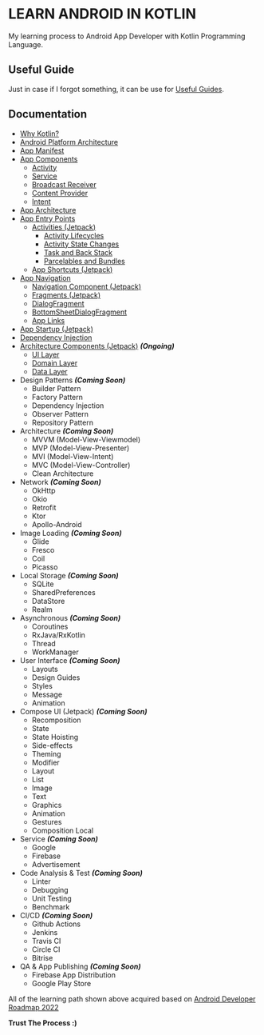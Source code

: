 # LEARN ANDROID IN KOTLIN
My learning process to Android App Developer with Kotlin Programming Language.

## Useful Guide
Just in case if I forgot something, it can be use for [Useful Guides](documentation/Useful_Guide).

## Documentation
* [Why Kotlin?](documentation/Language)
* [Android Platform Architecture](documentation/Android_Platform_Architecture)
* [App Manifest](documentation/App_Manifest)
* [App Components](documentation/App_Components)
    * [Activity](documentation/App_Components/Activities)
    * [Service](documentation/App_Components/Services)
    * [Broadcast Receiver](documentation/App_Components/Broadcast_Receiver)
    * [Content Provider](documentation/App_Components/Content_Provider)
    * [Intent](documentation/App_Components/Intent)
* [App Architecture](documentation/App_Architecture)
* [App Entry Points](documentation/App_Entry_Points) 
    * [Activities (Jetpack)](documentation/App_Entry_Points/Activities)
      * [Activity Lifecycles](documentation/App_Components/Activities)
      * [Activity State Changes](documentation/App_Components/Activities)
      * [Task and Back Stack](documentation/App_Entry_Points/Activities/Task_and_Back_Stack)
      * [Parcelables and Bundles](documentation/App_Entry_Points/Activities/Parcelables_and_Bundles)
    * [App Shortcuts (Jetpack)](documentation/App_Entry_Points/App_Shortcuts)
* [App Navigation](documentation/App_Navigation)
    * [Navigation Component (Jetpack)](documentation/App_Navigation/Navigation_Component)
    * [Fragments (Jetpack)](documentation/App_Navigation/Fragments)
    * [DialogFragment](documentation/App_Navigation/DialogFragment)
    * [BottomSheetDialogFragment](documentation/App_Navigation/BottomSheetDialogFragment)
    * [App Links](documentation/App_Navigation/App_Links)
* [App Startup (Jetpack)](documentation/App_Startup)
* [Dependency Injection](documentation/Dependency_Injection) 
* [Architecture Components (Jetpack)](documentation/Architecture_Components) ***(Ongoing)***
    * [UI Layer](documentation/Architecture_Components/UI_Layer)
    * [Domain Layer](documentation/Architecture_Components/Domain_Layer)
    * [Data Layer](documentation/Architecture_Components/Data_Layer)
* Design Patterns ***(Coming Soon)***
    * Builder Pattern
    * Factory Pattern
    * Dependency Injection
    * Observer Pattern
    * Repository Pattern
* Architecture ***(Coming Soon)***
    * MVVM (Model-View-Viewmodel)
    * MVP (Model-View-Presenter)
    * MVI (Model-View-Intent)
    * MVC (Model-View-Controller)
    * Clean Architecture
* Network ***(Coming Soon)***
    * OkHttp
    * Okio
    * Retrofit
    * Ktor
    * Apollo-Android
* Image Loading ***(Coming Soon)***
    * Glide
    * Fresco
    * Coil
    * Picasso
* Local Storage ***(Coming Soon)***
    * SQLite
    * SharedPreferences
    * DataStore
    * Realm
* Asynchronous ***(Coming Soon)***
    * Coroutines
    * RxJava/RxKotlin
    * Thread
    * WorkManager
* User Interface ***(Coming Soon)***
    * Layouts
    * Design Guides
    * Styles
    * Message
    * Animation
* Compose UI (Jetpack) ***(Coming Soon)***
    * Recomposition
    * State
    * State Hoisting
    * Side-effects
    * Theming
    * Modifier
    * Layout
    * List
    * Image
    * Text
    * Graphics
    * Animation
    * Gestures
    * Composition Local
* Service ***(Coming Soon)***
    * Google
    * Firebase
    * Advertisement
* Code Analysis & Test ***(Coming Soon)***
    * Linter
    * Debugging
    * Unit Testing
    * Benchmark
* CI/CD ***(Coming Soon)***
    * Github Actions
    * Jenkins
    * Travis CI
    * Circle CI
    * Bitrise
* QA & App Publishing ***(Coming Soon)***
    * Firebase App Distribution
    * Google Play Store
    
All of the learning path shown above acquired based on
[Android Developer Roadmap 2022](https://github.com/skydoves/android-developer-roadmap)

**Trust The Process :)**